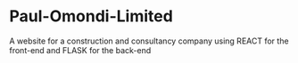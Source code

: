 # Paul-Omondi-Limited
A website for a construction and consultancy company using REACT for the front-end and FLASK for the back-end
